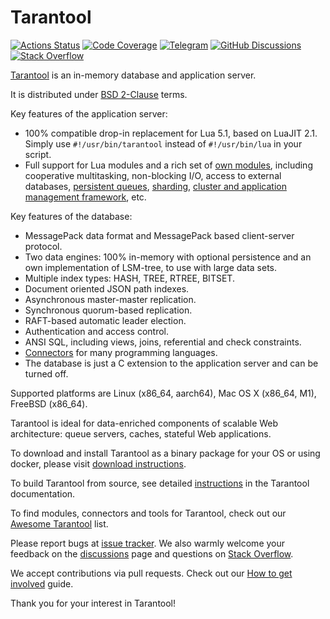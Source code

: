 # Tarantool

[![Actions Status][actions-badge]][actions-url]
[![Code Coverage][coverage-badge]][coverage-url]
[![Telegram][telegram-badge]][telegram-url]
[![GitHub Discussions][discussions-badge]][discussions-url]
[![Stack Overflow][stackoverflow-badge]][stackoverflow-url]

[Tarantool][tarantool-url] is an in-memory database and application server.

It is distributed under [BSD 2-Clause][license] terms.

Key features of the application server:

* 100% compatible drop-in replacement for Lua 5.1, based on LuaJIT 2.1.
  Simply use `#!/usr/bin/tarantool` instead of `#!/usr/bin/lua` in your script.
* Full support for Lua modules and a rich set of [own modules][modules],
  including cooperative multitasking, non-blocking I/O, access to external
  databases, [persistent queues][queue], [sharding][vshard], [cluster and
  application management framework][cartridge], etc.

Key features of the database:

* MessagePack data format and MessagePack based client-server protocol.
* Two data engines: 100% in-memory with optional persistence and an own
  implementation of LSM-tree, to use with large data sets.
* Multiple index types: HASH, TREE, RTREE, BITSET.
* Document oriented JSON path indexes.
* Asynchronous master-master replication.
* Synchronous quorum-based replication.
* RAFT-based automatic leader election.
* Authentication and access control.
* ANSI SQL, including views, joins, referential and check constraints.
* [Connectors][connectors] for many programming languages.
* The database is just a C extension to the application server and can be
  turned off.

Supported platforms are Linux (x86_64, aarch64), Mac OS X (x86_64, M1), FreeBSD
(x86_64).

Tarantool is ideal for data-enriched components of scalable Web architecture:
queue servers, caches, stateful Web applications.

To download and install Tarantool as a binary package for your OS or using
docker, please visit [download instructions][download].

To build Tarantool from source, see detailed [instructions][building] in the
Tarantool documentation.

To find modules, connectors and tools for Tarantool, check out our [Awesome
Tarantool][awesome-list] list.

Please report bugs at [issue tracker][issue-tracker]. We also warmly welcome
your feedback on the [discussions][discussions-url] page and questions on
[Stack Overflow][stackoverflow-url].

We accept contributions via pull requests. Check out our [How to get
involved][get-involved] guide.

Thank you for your interest in Tarantool!

[actions-badge]: https://github.com/tarantool/tarantool/workflows/release/badge.svg
[actions-url]: https://github.com/tarantool/tarantool/actions
[coverage-badge]: https://coveralls.io/repos/github/tarantool/tarantool/badge.svg?branch=master
[coverage-url]: https://coveralls.io/github/tarantool/tarantool?branch=master
[telegram-badge]: https://img.shields.io/badge/Telegram-join%20chat-blue.svg
[telegram-url]: http://telegram.me/tarantool
[discussions-badge]: https://img.shields.io/github/discussions/tarantool/tarantool
[discussions-url]: https://github.com/tarantool/tarantool/discussions
[stackoverflow-badge]: https://img.shields.io/badge/stackoverflow-tarantool-orange.svg
[stackoverflow-url]: https://stackoverflow.com/questions/tagged/tarantool
[tarantool-url]: https://www.tarantool.io/en/
[license]: LICENSE
[modules]: https://www.tarantool.io/en/download/rocks
[queue]: https://github.com/tarantool/queue
[vshard]: https://github.com/tarantool/vshard
[cartridge]: https://github.com/tarantool/cartridge
[connectors]: https://www.tarantool.io/en/download/connectors
[download]: https://www.tarantool.io/en/download/
[building]: https://www.tarantool.io/en/doc/latest/dev_guide/building_from_source/
[issue-tracker]: https://github.com/tarantool/tarantool/issues
[get-involved]: https://www.tarantool.io/en/doc/latest/contributing/contributing/
[awesome-list]: https://github.com/tarantool/awesome-tarantool/
